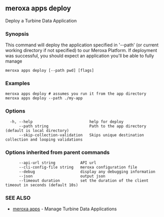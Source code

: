 ## meroxa apps deploy

Deploy a Turbine Data Application

### Synopsis

This command will deploy the application specified in '--path'
(or current working directory if not specified) to our Meroxa Platform.
If deployment was successful, you should expect an application you'll be able to fully manage


```
meroxa apps deploy [--path pwd] [flags]
```

### Examples

```
meroxa apps deploy # assumes you run it from the app directory
meroxa apps deploy --path ./my-app

```

### Options

```
  -h, --help                         help for deploy
      --path string                  Path to the app directory (default is local directory)
      --skip-collection-validation   Skips unique destination collection and looping validations
```

### Options inherited from parent commands

```
      --api-url string           API url
      --cli-config-file string   meroxa configuration file
      --debug                    display any debugging information
      --json                     output json
      --timeout duration         set the duration of the client timeout in seconds (default 10s)
```

### SEE ALSO

* [meroxa apps](meroxa_apps.md)	 - Manage Turbine Data Applications


